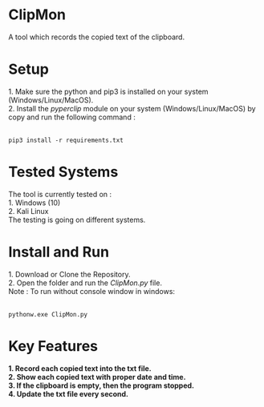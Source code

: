 # ClipMon
A tool which records the copied text of the clipboard.

<h1>Setup</h1>
1. Make sure the python and pip3 is installed on your system (Windows/Linux/MacOS).<br>
2. Install the <i>pyperclip</i> module on your system (Windows/Linux/MacOS) by copy and run the following command :<br><br>

```
pip3 install -r requirements.txt
```

<h1>Tested Systems</h1>
The tool is currently tested on : <br>
1. Windows (10)<br>
2. Kali Linux<br>
The testing is going on different systems.

<h1>Install and Run</h1>
1. Download or Clone the Repository.<br>
2. Open the folder and run the <i>ClipMon.py</i> file.<br>
Note : To run without console window in windows:<br><br>

```
pythonw.exe ClipMon.py
```

<h1>Key Features</h1>
<b>1. Record each copied text into the txt file.</b><br>
<b>2. Show each copied text with proper date and time.</b><br>
<b>3. If the clipboard is empty, then the program stopped.</b><br>
<b>4. Update the txt file every second.</b>
